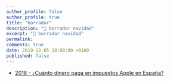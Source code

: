 ```yaml
---
author_profile: false
author_profile: true
title: "borrador"
description: "🌟 borrador navidad"
excerpt: "🌟 borrador navidad"
permalink:
comments: true
date: 2019-12-05 18:00:00 +0100
published: false
---
```


* [2018 - ¿Cuánto dinero paga en impuestos Apple en España?](https://www.abc.es/economia/abci-cuanto-dinero-paga-impuestos-apple-espana-201801100202_noticia.html)